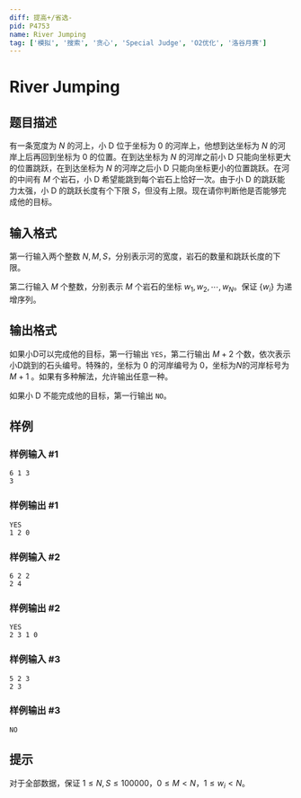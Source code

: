 ```yaml
---
diff: 提高+/省选-
pid: P4753
name: River Jumping
tag: ['模拟', '搜索', '贪心', 'Special Judge', 'O2优化', '洛谷月赛']
---
```

# River Jumping
## 题目描述

有一条宽度为 $N$ 的河上，小 D 位于坐标为 $0$ 的河岸上，他想到达坐标为 $N$ 的河岸上后再回到坐标为 $0$ 的位置。在到达坐标为 $N$ 的河岸之前小 D 只能向坐标更大的位置跳跃，在到达坐标为 $N$ 的河岸之后小 D 只能向坐标更小的位置跳跃。在河的中间有 $M$ 个岩石，小 D 希望能跳到每个岩石上恰好一次。由于小 D 的跳跃能力太强，小 D 的跳跃长度有个下限 $S$，但没有上限。现在请你判断他是否能够完成他的目标。
## 输入格式

第一行输入两个整数 $N,M,S$，分别表示河的宽度，岩石的数量和跳跃长度的下限。

第二行输入 $M$ 个整数，分别表示 $M$ 个岩石的坐标 $w_1,w_2,\cdots,w_N$。保证 $\{w_i\}$ 为递增序列。
## 输出格式

如果小D可以完成他的目标，第一行输出 `YES`，第二行输出 $M+2$ 个数，依次表示小D跳到的石头编号。特殊的，坐标为 $0$ 的河岸编号为 $0$，坐标为$N$的河岸标号为 $M+1$ 。如果有多种解法，允许输出任意一种。

如果小 D 不能完成他的目标，第一行输出 `NO`。
## 样例

### 样例输入 #1
```
6 1 3
3
```
### 样例输出 #1
```
YES
1 2 0
```
### 样例输入 #2
```
6 2 2
2 4
```
### 样例输出 #2
```
YES
2 3 1 0
```
### 样例输入 #3
```
5 2 3
2 3
```
### 样例输出 #3
```
NO
```
## 提示

对于全部数据，保证 $1 \le N,S \le 100000$，$0 \le M < N$，$1 \le w_i < N$。
